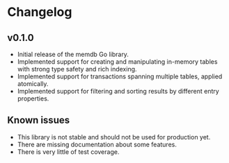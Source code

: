 # Changelog

## v0.1.0

* Initial release of the memdb Go library.
* Implemented support for creating and manipulating in-memory tables with strong type safety and rich indexing.
* Implemented support for transactions spanning multiple tables, applied atomically.
* Implemented support for filtering and sorting results by different entry properties.

## Known issues

* This library is not stable and should not be used for production yet.
* There are missing documentation about some features.
* There is very little of test coverage.